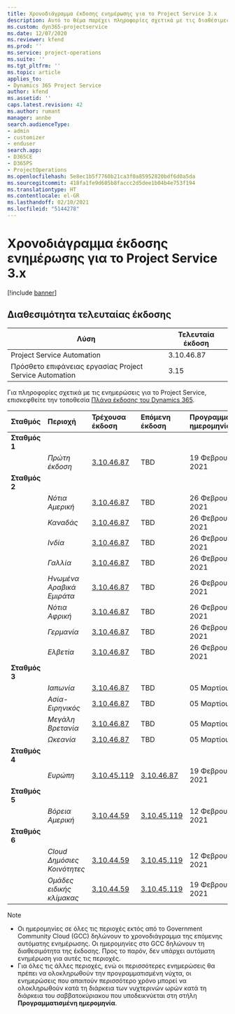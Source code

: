```yaml
---
title: Χρονοδιάγραμμα έκδοσης ενημέρωσης για το Project Service 3.x
description: Αυτό το θέμα παρέχει πληροφορίες σχετικά με τις διαθέσιμες και τις επερχόμενες κυκλοφορίες του Dynamics 365 Project Service Automation.
ms.custom: dyn365-projectservice
ms.date: 12/07/2020
ms.reviewer: kfend
ms.prod: ''
ms.service: project-operations
ms.suite: ''
ms.tgt_pltfrm: ''
ms.topic: article
applies_to:
- Dynamics 365 Project Service
author: kfend
ms.assetid: ''
caps.latest.revision: 42
ms.author: rumant
manager: annbe
search.audienceType:
- admin
- customizer
- enduser
search.app:
- D365CE
- D365PS
- ProjectOperations
ms.openlocfilehash: 5e8ec1b5f7760b21ca3f0a85952820bdf6d0a5da
ms.sourcegitcommit: 418fa1fe9d605b8faccc2d5dee1b04b4e753f194
ms.translationtype: HT
ms.contentlocale: el-GR
ms.lasthandoff: 02/10/2021
ms.locfileid: "5144278"
---
```

# <a name="update-release-schedule-for-project-service-3x"></a>Χρονοδιάγραμμα έκδοσης ενημέρωσης για το Project Service 3.x

[!include [banner](../includes/psa-now-project-operations.md)]

## <a name="latest-version-availability"></a>Διαθεσιμότητα τελευταίας έκδοσης

| Λύση  | Τελευταία έκδοση |
|-------|----|
| Project Service Automation    | 3.10.46.87 |
| Πρόσθετο επιφάνειας εργασίας Project Service Automation                | 3.15          |

Για πληροφορίες σχετικά με τις ενημερώσεις για το Project Service, επισκεφθείτε την τοποθεσία [Πλάνα έκδοσης του Dynamics 365](https://docs.microsoft.com/dynamics365/release-plans/). 

| Σταθμός  | Περιοχή | Τρέχουσα έκδοση | Επόμενη έκδοση |  Προγραμματισμένη ημερομηνία
| :---   | :---   | :---   | :---   |:---   |         
|<strong>Σταθμός 1</strong> | |  |  | |
| | <i>Πρώτη έκδοση</i> | [3.10.46.87](whats-new-ur-28-5.md) | TBD | 19 Φεβρουαρίου 2021
|<strong>Σταθμός 2</strong> | |  |  | |
| | <i>Νότια Αμερική</i> | [3.10.46.87](whats-new-ur-28-5.md) | TBD | 26 Φεβρουαρίου 2021
| | <i>Καναδάς</i> | [3.10.46.87](whats-new-ur-28-5.md) | TBD | 26 Φεβρουαρίου 2021
| | <i>Ινδία</i> | [3.10.46.87](whats-new-ur-28-5.md) | TBD | 26 Φεβρουαρίου 2021
| | <i>Γαλλία</i> | [3.10.46.87](whats-new-ur-28-5.md) | TBD | 26 Φεβρουαρίου 2021
| | <i>Ηνωμένα Αραβικά Εμιράτα</i> | [3.10.46.87](whats-new-ur-28-5.md) | TBD | 26 Φεβρουαρίου 2021
| | <i>Νότια Αφρική</i> | [3.10.46.87](whats-new-ur-28-5.md) | TBD | 26 Φεβρουαρίου 2021
| | <i>Γερμανία</i> | [3.10.46.87](whats-new-ur-28-5.md) | TBD | 26 Φεβρουαρίου 2021
| | <i>Ελβετία</i> | [3.10.46.87](whats-new-ur-28-5.md) | TBD | 26 Φεβρουαρίου 2021
|<strong>Σταθμός 3</strong> | |  |  | |
| | <i>Ιαπωνία</i> | [3.10.46.87](whats-new-ur-28-5.md) | TBD | 05 Μαρτίου 2021
| | <i>Ασία-Ειρηνικός</i> | [3.10.46.87](whats-new-ur-28-5.md) | TBD | 05 Μαρτίου 2021
| | <i>Μεγάλη Βρετανία</i> | [3.10.46.87](whats-new-ur-28-5.md) | TBD | 05 Μαρτίου 2021
| | <i>Ωκεανία</i> | [3.10.46.87](whats-new-ur-28-5.md) | TBD | 05 Μαρτίου 2021
|<strong>Σταθμός 4</strong> | |  |  | |
| | <i>Ευρώπη</i> | [3.10.45.119](whats-new-ur-27-5.md) | [3.10.46.87](whats-new-ur-28-5.md) | 19 Φεβρουαρίου 2021
|<strong>Σταθμός 5</strong> | |  |  | |
| | <i>Βόρεια Αμερική</i> | [3.10.44.59](whats-new-ur-26.md) | [3.10.45.119](whats-new-ur-27-5.md) | 12 Φεβρουαρίου 2021
|<strong>Σταθμός 6</strong> | |  |  | |
| | <i>Cloud Δημόσιες Κοινότητες</i> | [3.10.44.59](whats-new-ur-26.md) | [3.10.45.119](whats-new-ur-27-5.md) | 12 Φεβρουαρίου 2021
| | <i>Ομάδες ειδικής κλίμακας</i> | [3.10.44.59](whats-new-ur-26.md) | [3.10.45.119](whats-new-ur-27-5.md) | 19 Φεβρουαρίου 2021

>[!Note]
> - Οι ημερομηνίες σε όλες τις περιοχές εκτός από το Government Community Cloud (GCC) δηλώνουν το χρονοδιάγραμμα της επόμενης αυτόματης ενημέρωσης. Οι ημερομηνίες στο GCC δηλώνουν τη διαθεσιμότητα της έκδοσης. Προς το παρόν, δεν υπάρχει αυτόματη ενημέρωση για αυτές τις περιοχές.
> - Για όλες τις άλλες περιοχές, ενώ οι περισσότερες ενημερώσεις θα πρέπει να ολοκληρωθούν την προγραμματισμένη νύχτα, οι ενημερώσεις που απαιτούν περισσότερο χρόνο μπορεί να ολοκληρωθούν κατά τη διάρκεια των νυχτερινών ωρών κατά τη διάρκεια του σαββατοκύριακου που υποδεικνύεται στη στήλη **Προγραμματισμένη ημερομηνία**.
